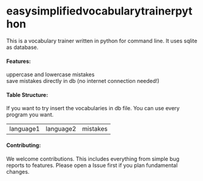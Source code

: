 # easysimplifiedvocabularytrainerpython

This is a vocabulary trainer written in python for command line. It uses sqlite as database.<br>

#### Features:
uppercase and lowercase mistakes<br>
save mistakes directly in db (no internet connection needed!)

#### Table Structure:
If you want to try insert the vocabularies in db file. You can use every program you want.
<table>
  <tr><td>language1</td><td>language2</td><td>mistakes</td></tr>
</table>

#### Contributing:

We welcome contributions. This includes everything from simple bug reports to features. Please open a Issue first if you plan fundamental changes.
